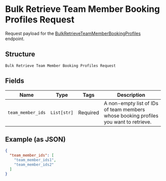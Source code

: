 
# Bulk Retrieve Team Member Booking Profiles Request

Request payload for the [BulkRetrieveTeamMemberBookingProfiles](../../doc/api/bookings.md#bulk-retrieve-team-member-booking-profiles) endpoint.

## Structure

`Bulk Retrieve Team Member Booking Profiles Request`

## Fields

| Name | Type | Tags | Description |
|  --- | --- | --- | --- |
| `team_member_ids` | `List[str]` | Required | A non-empty list of IDs of team members whose booking profiles you want to retrieve. |

## Example (as JSON)

```json
{
  "team_member_ids": [
    "team_member_ids1",
    "team_member_ids2"
  ]
}
```

